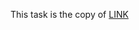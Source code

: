 This task is the copy of [LINK](https://github.com/ara2am/Competitive-programming/blob/master/informatics.mccme.ru/Изучение%20языка%20программирования/Операторы%20цикла/Оператор%20for/Условия%20задач/K.%20Сумма%20чисел/343.cpp)